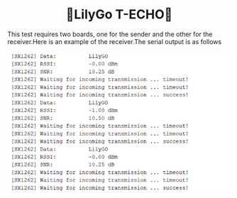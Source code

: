<h1 align = "center">🌟LilyGo T-ECHO🌟</h1>

This test requires two boards, one for the sender and the other for the receiver.Here is an example of the receiver.The serial output is as follows

![](../../../image/lora_rx.png)

